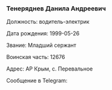 ### Тенеряднев Данила Андреевич

Должность: водитель-электрик

Дата рождения: 1999-05-26

Звание: Младший сержант

Воинская часть: 12676

Адрес: АР Крым, с. Перевальное

Сообщение в Telegram: []()
